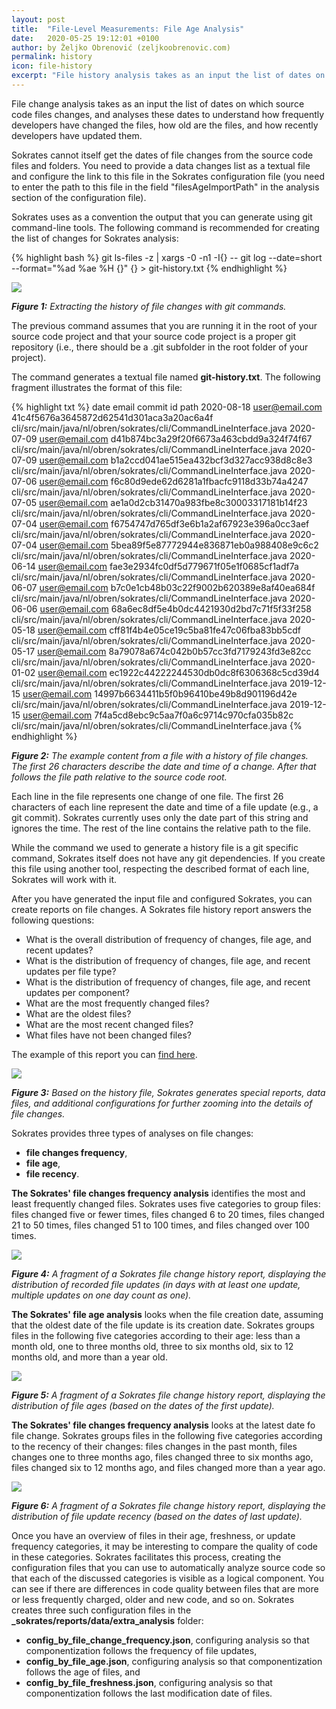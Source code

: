 ```yaml
---
layout: post
title:  "File-Level Measurements: File Age Analysis"
date:   2020-05-25 19:12:01 +0100
author: by Željko Obrenović (zeljkoobrenovic.com)
permalink: history
icon: file-history
excerpt: "File history analysis takes as an input the list of dates on which source code files changes and studies these dates to understand how frequently developers have changed the files, how old the files are, and how recently developers have updated them."
---
```


File change analysis takes as an input the list of dates on which source code files changes, and analyses these dates to understand how frequently developers have changed the files, how old are the files, and how recently developers have updated them.

Sokrates cannot itself get the dates of file changes from the source code files and folders. You need to provide a data changes list as a textual file and configure the link to this file in the Sokrates configuration file (you need to enter the path to this file in the field "filesAgeImportPath" in the analysis section of the configuration file).

Sokrates uses as a convention the output that you can generate using git command-line tools. The following command is
 recommended for creating the list of changes for Sokrates analysis:

{% highlight bash %}
git ls-files -z | xargs -0 -n1 -I{} -- git log --date=short --format="%ad %ae %H {}" {} > git-history.txt
{% endhighlight %}

![](assets/images/sokrates/history-git-ls-files.png)

***Figure 1:** Extracting the history of file changes with git commands.*

The previous command assumes that you are running it in the root of your source code project and that your source code project is a proper git repository (i.e., there should be a .git subfolder in the root folder of your project).

The command generates a textual file named **git-history.txt**. The following fragment illustrates the format of this file:

{% highlight txt %}
date       email          commit id                                path
2020-08-18 user@email.com 41c4f5676a3645872d62541d301aca3a20ac6a4f cli/src/main/java/nl/obren/sokrates/cli/CommandLineInterface.java
2020-07-09 user@email.com d41b874bc3a29f20f6673a463cbdd9a324f74f67 cli/src/main/java/nl/obren/sokrates/cli/CommandLineInterface.java
2020-07-09 user@email.com b1a2ccd041ae515ea432bcf3d327acc938d8c8e3 cli/src/main/java/nl/obren/sokrates/cli/CommandLineInterface.java
2020-07-06 user@email.com f6c80d9ede62d6281a1fbacfc9118d33b74a4247 cli/src/main/java/nl/obren/sokrates/cli/CommandLineInterface.java
2020-07-05 user@email.com ae1a0d2cb31470a983fbe8c30003317181b14f23 cli/src/main/java/nl/obren/sokrates/cli/CommandLineInterface.java
2020-07-04 user@email.com f6754747d765df3e6b1a2af67923e396a0cc3aef cli/src/main/java/nl/obren/sokrates/cli/CommandLineInterface.java
2020-07-04 user@email.com 5bea89f5e87772944e836871eb0a988408e9c6c2 cli/src/main/java/nl/obren/sokrates/cli/CommandLineInterface.java
2020-06-14 user@email.com fae3e2934fc0df5d779671f05e1f0685cf1adf7a cli/src/main/java/nl/obren/sokrates/cli/CommandLineInterface.java
2020-06-07 user@email.com b7c0e1cb48b03c22f9002b620389e8af40ea684f cli/src/main/java/nl/obren/sokrates/cli/CommandLineInterface.java
2020-06-06 user@email.com 68a6ec8df5e4b0dc4421930d2bd7c71f5f33f258 cli/src/main/java/nl/obren/sokrates/cli/CommandLineInterface.java
2020-05-18 user@email.com cff81f4b4e05ce19c5ba81fe47c06fba83bb5cdf cli/src/main/java/nl/obren/sokrates/cli/CommandLineInterface.java
2020-05-17 user@email.com 8a79078a674c042b0b57cc3fd7179243fd3e82cc cli/src/main/java/nl/obren/sokrates/cli/CommandLineInterface.java
2020-01-02 user@email.com ec1922c44222244530db0dc8f6306368c5cd39d4 cli/src/main/java/nl/obren/sokrates/cli/CommandLineInterface.java
2019-12-15 user@email.com 14997b6634411b5f0b96410be49b8d901196d42e cli/src/main/java/nl/obren/sokrates/cli/CommandLineInterface.java
2019-12-15 user@email.com 7f4a5cd8ebc9c5aa7f0a6c9714c970cfa035b82c cli/src/main/java/nl/obren/sokrates/cli/CommandLineInterface.java
{% endhighlight %}

***Figure 2:** The example content from a file with a history of file changes. The first 26 characters describe the date and time of a change. After that follows the file path relative to the source code root.*

Each line in the file represents one change of one file. The first 26 characters of each line represent the date and time of a file update (e.g., a git commit). Sokrates currently uses only the date part of this string and ignores the time. The rest of the line contains the relative path to the file.

 While the command we used to generate a history file is a git specific command, Sokrates itself does not have any git dependencies. If you create this file using another tool, respecting the described format of each line, Sokrates will work with it.

After you have generated the input file and configured Sokrates, you can create reports on file changes. A Sokrates file history report answers the following questions:
  * What is the overall distribution of frequency of changes, file age, and recent updates?
  * What is the distribution of frequency of changes, file age, and recent updates per file type?
  * What is the distribution of frequency of changes, file age, and recent updates per component?
  * What are the most frequently changed files?
  * What are the oldest files?
  * What are the most recent changed files?
  * What files have not been changed files?

The example of this report you can [find here](https://d3axxy9bcycpv7.cloudfront.net/java/tomcat/reports/html/FileHistory.html).

![](assets/images/sokrates/history-report-generation.png)

***Figure 3:** Based on the history file, Sokrates generates special reports, data files, and additional configurations for further zooming into the details of file changes.*


 Sokrates provides three types of analyses on file changes:
 * **file changes frequency**,
 * **file age**,
 * **file recency**.

**The Sokrates' file changes frequency analysis** identifies the most and least frequently changed files. Sokrates uses five categories to group files: files changed five or fewer times, files changed 6 to 20 times, files changed 21 to 50 times, files changed 51 to 100 times, and files changed over 100 times.

![](assets/images/sokrates/history-report-example-1.png)

***Figure 4:** A fragment of a Sokrates file change history report, displaying the distribution of recorded file updates (in days with at least one update, multiple updates on one day count as one).*


**The Sokrates' file age analysis** looks when the file creation date, assuming that the oldest date of the file update is its creation date. Sokrates groups files in the following five categories according to their age: less than a month old, one to three months old, three to six months old, six to 12 months old, and more than a year old.

![](assets/images/sokrates/history-report-example-2.png)

***Figure 5:** A fragment of a Sokrates file change history report, displaying the distribution of file ages (based on the dates of the first update).*



**The Sokrates' file changes frequency analysis** looks at the latest date fo file change. Sokrates groups files in the following five categories according to the recency of their changes: files changes in the past month, files changes one to three months ago, files changed three to six months ago, files changed six to 12 months ago, and files changed more than a year ago.

![](assets/images/sokrates/history-report-example-3.png)

***Figure 6:** A fragment of a Sokrates file change history report, displaying the distribution of file update recency (based on the dates of last update).*


 Once you have an overview of files in their age, freshness, or update frequency categories, it may be interesting to compare the quality of code in these categories. Sokrates facilitates this process, creating the configuration files that you can use to automatically analyze source code so that each of the discussed categories is visible as a logical component. You can see if there are differences in code quality between files that are more or less frequently charged, older and new code, and so on. Sokrates creates three such configuration files in the **_sokrates/reports/data/extra_analysis** folder:

 * **config_by_file_change_frequency.json**, configuring analysis so that componentization follows the frequency of file updates,
 * **config_by_file_age.json**, configuring analysis so that componentization follows the age of files, and
 * **config_by_file_freshness.json**, configuring analysis so that componentization follows the last modification date of files.


